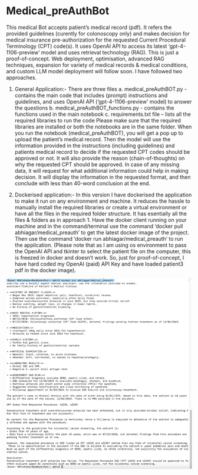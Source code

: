 # Medical_preAuthBot
This medical Bot accepts patient’s medical record (pdf). It refers the provided guidelines (curently for colonoscopy only) and makes decision for medical insurance pre-authorization for the requested Current Procedural Terminology (CPT) code(s). It uses OpenAI API to access its latest ‘gpt-4-1106-preview’ model and uses retrieval technology (RAG). This is just a proof-of-concept. Web deployment, optimisation, advanced RAG techniques, expansion for variety of medical records & medical conditions, and custom LLM model deployment will follow soon. I have followed two approaches.
1.	General Application:- There are three files 
a.	medical_preAuthBOT.py - contains the main code that includes (prompt) instructions and guidelines, and uses OpenAI API (‘gpt-4-1106-preview’ model) to answer the questions
b.	medical_preAuthBOT_functions.py - contains the functions used in the main notebook
c.	requirements.txt file – lists all the required libraries to run the code
Please make sure that the required libraries are installed or both the notebooks are in the same folder. When you run the notebook (medical_preAuthBOT), you will get a pop up to upload the patient’s medical record. Then the model will use the information provided in the instructions (including guidelines) and patients medical record to decide if the requested CPT codes should be approved or not. It will also provide the reason (chain-of-thoughts) on why the requested CPT should be approved. In case of any missing data, it will request for what additional information could help in making decision. It will display the information in the requested format, and then conclude with less than 40-word conclusion at the end.

2.	Dockerised application:- In this version I have dockerised the application to make it run on any environment and machine. It reduces the hassle to manually install the required libraries or create a virtual environment or have all the files in the required folder structure. It has esentially all the files & folders as in approach 1. Have the docker client running on your machine and in the command/terminal use the command ‘docker pull abhiagar/medical_preauth’ to get the latest docker image of the project. Then use the command ‘docker run abhiagar/medical_preauth’ to run the application. (Please note that as I am using os environment to pass the OpenAI API and tkinter to select the patient file on the computer, this is freezed in docker and doesn’t work. So, just for proof-of-concept, I have hard coded my OpenAI (paid) API Key and have loaded patient3 pdf in the docker image).
   
![alt text](images/docker_medical_preauth.png)
